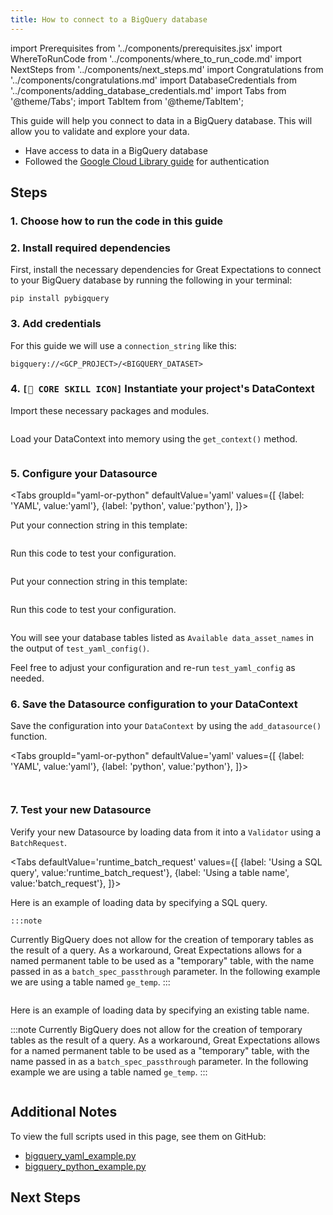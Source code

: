 ```yaml
---
title: How to connect to a BigQuery database
---
```

import Prerequisites from '../components/prerequisites.jsx'
import WhereToRunCode from '../components/where_to_run_code.md'
import NextSteps from '../components/next_steps.md'
import Congratulations from '../components/congratulations.md'
import DatabaseCredentials from '../components/adding_database_credentials.md'
import Tabs from '@theme/Tabs';
import TabItem from '@theme/TabItem';

This guide will help you connect to data in a BigQuery database.
This will allow you to validate and explore your data.

<Prerequisites>

- Have access to data in a BigQuery database
- Followed the [Google Cloud Library guide](https://googleapis.dev/python/google-api-core/latest/auth.html) for authentication

</Prerequisites>

## Steps

### 1. Choose how to run the code in this guide

<WhereToRunCode />

### 2. Install required dependencies

First, install the necessary dependencies for Great Expectations to connect to your BigQuery database by running the following in your terminal:

```console
pip install pybigquery
```

### 3. Add credentials

<DatabaseCredentials />

For this guide we will use a `connection_string` like this:

```
bigquery://<GCP_PROJECT>/<BIGQUERY_DATASET>
```   

### 4. `[🍏 CORE SKILL ICON]` Instantiate your project's DataContext

Import these necessary packages and modules.

```python file=../../../../tests/integration/docusaurus/connecting_to_your_data/database/bigquery_yaml_example.py#L1-L7
```

Load your DataContext into memory using the `get_context()` method.

```python file=../../../../tests/integration/docusaurus/connecting_to_your_data/database/bigquery_yaml_example.py#L22
```

### 5. Configure your Datasource

<Tabs
  groupId="yaml-or-python"
  defaultValue='yaml'
  values={[
  {label: 'YAML', value:'yaml'},
  {label: 'python', value:'python'},
  ]}>
  <TabItem value="yaml">

Put your connection string in this template:

```python file=../../../../tests/integration/docusaurus/connecting_to_your_data/database/bigquery_yaml_example.py#L24-L38
```
Run this code to test your configuration.
```python file=../../../../tests/integration/docusaurus/connecting_to_your_data/database/bigquery_yaml_example.py#L47
```

</TabItem>
<TabItem value="python">

Put your connection string in this template:

```python file=../../../../tests/integration/docusaurus/connecting_to_your_data/database/bigquery_python_example.py#L24-L41
```
Run this code to test your configuration.
```python file=../../../../tests/integration/docusaurus/connecting_to_your_data/database/bigquery_python_example.py#L46
```

</TabItem>
</Tabs>

You will see your database tables listed as `Available data_asset_names` in the output of `test_yaml_config()`.

Feel free to adjust your configuration and re-run `test_yaml_config` as needed.

### 6. Save the Datasource configuration to your DataContext

Save the configuration into your `DataContext` by using the `add_datasource()` function.


<Tabs
  groupId="yaml-or-python"
  defaultValue='yaml'
  values={[
  {label: 'YAML', value:'yaml'},
  {label: 'python', value:'python'},
  ]}>
  <TabItem value="yaml">

```python file=../../../../tests/integration/docusaurus/connecting_to_your_data/database/bigquery_yaml_example.py#L49
```

</TabItem>
<TabItem value="python">

```python file=../../../../tests/integration/docusaurus/connecting_to_your_data/database/bigquery_python_example.py#L48
```

</TabItem>
</Tabs>


### 7. Test your new Datasource

Verify your new Datasource by loading data from it into a `Validator` using a `BatchRequest`.

<Tabs
  defaultValue='runtime_batch_request'
  values={[
  {label: 'Using a SQL query', value:'runtime_batch_request'},
  {label: 'Using a table name', value:'batch_request'},
  ]}>
  <TabItem value="runtime_batch_request">

Here is an example of loading data by specifying a SQL query.

    :::note
Currently BigQuery does not allow for the creation of temporary tables as the result of a query.  As a workaround, Great Expectations allows for a named permanent table to be used as a "temporary" table, with the name passed in as a `batch_spec_passthrough` parameter. In the following example we are using a table named `ge_temp`.
:::

```python file=../../../../tests/integration/docusaurus/connecting_to_your_data/database/bigquery_yaml_example.py#L52-L69
```

  </TabItem>

  <TabItem value="batch_request">

Here is an example of loading data by specifying an existing table name.

:::note
Currently BigQuery does not allow for the creation of temporary tables as the result of a query.  As a workaround, Great Expectations allows for a named permanent table to be used as a "temporary" table, with the name passed in as a `batch_spec_passthrough` parameter. In the following example we are using a table named `ge_temp`.
:::

```python file=../../../../tests/integration/docusaurus/connecting_to_your_data/database/bigquery_python_example.py#L74-L88
```


  </TabItem>
</Tabs>

<Congratulations />

## Additional Notes

To view the full scripts used in this page, see them on GitHub:

- [bigquery_yaml_example.py](https://github.com/great-expectations/great_expectations/blob/develop/tests/integration/docusaurus/connecting_to_your_data/database/bigquery_yaml_example.py)
- [bigquery_python_example.py](https://github.com/great-expectations/great_expectations/blob/develop/tests/integration/docusaurus/connecting_to_your_data/database/bigquery_python_example.py)

## Next Steps

<NextSteps />
